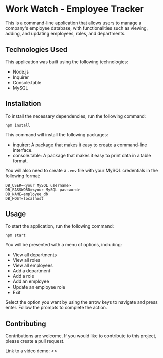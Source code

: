 # Work Watch - Employee Tracker

This is a command-line application that allows users to manage a company's employee database, with functionalities such as viewing, adding, and updating employees, roles, and departments.

## Technologies Used

This application was built using the following technologies:

- Node.js
- Inquirer
- Console.table
- MySQL

## Installation

To install the necessary dependencies, run the following command:

`npm install`

This command will install the following packages:

- inquirer: A package that makes it easy to create a command-line interface.
- console.table: A package that makes it easy to print data in a table format.

You will also need to create a `.env` file with your MySQL credentials in the following format:

```
DB_USER=<your MySQL username>
DB_PASSWORD=<your MySQL password>
DB_NAME=employee_db
DB_HOST=localhost
```

## Usage

To start the application, run the following command:

`npm start`

You will be presented with a menu of options, including:

- View all departments
- View all roles
- View all employees
- Add a department
- Add a role
- Add an employee
- Update an employee role
- Exit

Select the option you want by using the arrow keys to navigate and press enter. Follow the prompts to complete the action.

## Contributing

Contributions are welcome. If you would like to contribute to this project, please create a pull request.


Link to a video demo: <>
